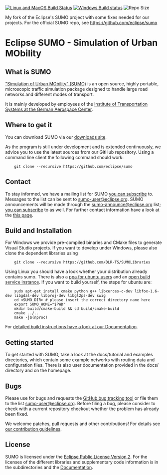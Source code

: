[![Linux and MacOS Build Status](https://travis-ci.org/eclipse/sumo.svg?branch=master)](https://travis-ci.org/eclipse/sumo)
[![Windows Build status](https://ci.appveyor.com/api/projects/status/github/eclipse/sumo?svg=true)](https://ci.appveyor.com/project/eclipsewebmaster/sumo)
![Repo Size](https://img.shields.io/github/repo-size/eclipse/sumo.svg)

My fork of the Eclipse's SUMO project with some fixes needed for our projects. For the official SUMO repo, see https://github.com/eclipse/sumo

Eclipse SUMO - Simulation of Urban MObility 
===========================================

What is SUMO
------------

["Simulation of Urban MObility" (SUMO)](https://sumo.dlr.de/) is an open source,
highly portable, microscopic traffic simulation package designed to handle
large road networks and different modes of transport.

It is mainly developed by employees of the [Institute of Transportation Systems
at the German Aerospace Center](https://www.dlr.de/ts).


Where to get it
---------------

You can download SUMO via our [downloads site](https://sumo.dlr.de/docs/Downloads.html).

As the program is still under development and is extended continuously, we advice you to
use the latest sources from our GitHub repository. Using a command line client
the following command should work:

        git clone --recursive https://github.com/eclipse/sumo


Contact
-------

To stay informed, we have a mailing list for SUMO
[you can subscribe](https://dev.eclipse.org/mailman/listinfo/sumo-user) to.
Messages to the list can be sent to sumo-user@eclipse.org.
SUMO announcements will be made through the sumo-announce@eclipse.org list;
[you can subscribe](https://dev.eclipse.org/mailman/listinfo/sumo-announce) to as well.
For further contact information have a look at the [this page](https://sumo.dlr.de/docs/Contact.html).


Build and Installation
----------------------

For Windows we provide pre-compiled binaries and CMake files to generate Visual Studio projects.
If you want to develop under Windows, please also clone the dependent libraries using

        git clone --recursive https://github.com/DLR-TS/SUMOLibraries

Using Linux you should have a look whether your distribution already contains sumo.
There is also a [ppa for ubuntu users](https://launchpad.net/~sumo) and an
[open build service instance](https://build.opensuse.org/project/show?project=home%3Abehrisch).
If you want to build yourself, the steps for ubuntu are:

        sudo apt-get install cmake python g++ libxerces-c-dev libfox-1.6-dev libgdal-dev libproj-dev libgl2ps-dev swig
        cd <SUMO_DIR> # please insert the correct directory name here
        export SUMO_HOME="$PWD"
        mkdir build/cmake-build && cd build/cmake-build
        cmake ../..
        make -j$(nproc)

For [detailed build instructions have a look at our Documentation](https://sumo.dlr.de/docs/Developer/Main.html#build_instructions).


Getting started
---------------

To get started with SUMO, take a look at the docs/tutorial and examples directories,
which contain some example networks with routing data and configuration files.
There is also user documentation provided in the docs/ directory and on the
homepage.


Bugs
----

Please use for bugs and requests the [GitHub bug tracking tool](https://github.com/eclipse/sumo/issues)
or file them to the list sumo-user@eclipse.org. Before
filing a bug, please consider to check with a current repository checkout
whether the problem has already been fixed.

We welcome patches, pull requests and other contributions! For details see [our contribution guidelines](CONTRIBUTING.md).


License
-------

SUMO is licensed under the [Eclipse Public License Version 2](https://eclipse.org/legal/epl-v20.html).
For the licenses of the different libraries and supplementary code information is in the
subdirectories and the [Documentation](https://sumo.dlr.de/docs/Libraries_Licenses.html).
